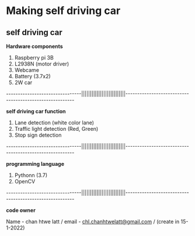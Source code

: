 # Making self driving car

**self driving car** 
-------------------------------------------------------------------------------------------------------------

**Hardware components**

1. Raspberry pi 3B
2. L2938N (motor driver)
3. Webcame
4. Battery (3.7x2)
5. 2W car


--------------------------------||||||||||||||||||||||||||--------------------------------------------------------

**self driving car function**

1. Lane detection (white color lane)
2. Traffic light detection (Red, Green)
3. Stop sign detection 


--------------------------------||||||||||||||||||||||||||--------------------------------------------------------


**programming language**

1. Pythonn (3.7)
2. OpenCV


--------------------------------||||||||||||||||||||||||||--------------------------------------------------------


**code owner**

Name - chan htwe latt /
email - chl.chanhtwelatt@gmail.com /
(create in 15-1-2022)
